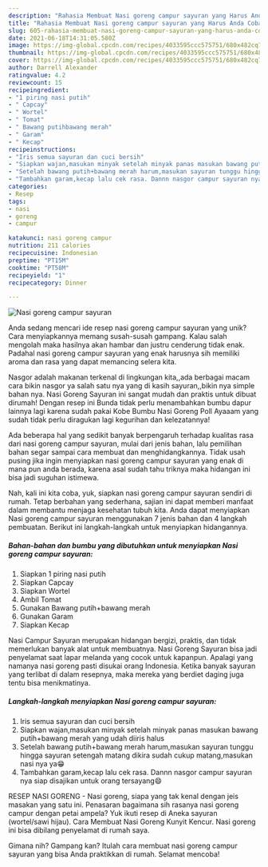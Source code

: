 ```yaml
---
description: "Rahasia Membuat Nasi goreng campur sayuran yang Harus Anda Coba"
title: "Rahasia Membuat Nasi goreng campur sayuran yang Harus Anda Coba"
slug: 605-rahasia-membuat-nasi-goreng-campur-sayuran-yang-harus-anda-coba
date: 2021-06-18T14:31:05.580Z
image: https://img-global.cpcdn.com/recipes/4033595ccc575751/680x482cq70/nasi-goreng-campur-sayuran-foto-resep-utama.jpg
thumbnail: https://img-global.cpcdn.com/recipes/4033595ccc575751/680x482cq70/nasi-goreng-campur-sayuran-foto-resep-utama.jpg
cover: https://img-global.cpcdn.com/recipes/4033595ccc575751/680x482cq70/nasi-goreng-campur-sayuran-foto-resep-utama.jpg
author: Darrell Alexander
ratingvalue: 4.2
reviewcount: 15
recipeingredient:
- "1 piring nasi putih"
- " Capcay"
- " Wortel"
- " Tomat"
- " Bawang putihbawang merah"
- " Garam"
- " Kecap"
recipeinstructions:
- "Iris semua sayuran dan cuci bersih"
- "Siapkan wajan,masukan minyak setelah minyak panas masukan bawang putih+bawang merah yang udah diiris halus"
- "Setelah bawang putih+bawang merah harum,masukan sayuran tunggu hingga sayuran setengah matang dikira sudah cukup matang,masukan nasi nya ya😁"
- "Tambahkan garam,kecap lalu cek rasa. Dannn nasgor campur sayuran nya siap disajikan untuk orang tersayang😄"
categories:
- Resep
tags:
- nasi
- goreng
- campur

katakunci: nasi goreng campur 
nutrition: 211 calories
recipecuisine: Indonesian
preptime: "PT15M"
cooktime: "PT58M"
recipeyield: "1"
recipecategory: Dinner

---
```



![Nasi goreng campur sayuran](https://img-global.cpcdn.com/recipes/4033595ccc575751/680x482cq70/nasi-goreng-campur-sayuran-foto-resep-utama.jpg)

Anda sedang mencari ide resep nasi goreng campur sayuran yang unik? Cara menyiapkannya memang susah-susah gampang. Kalau salah mengolah maka hasilnya akan hambar dan justru cenderung tidak enak. Padahal nasi goreng campur sayuran yang enak harusnya sih memiliki aroma dan rasa yang dapat memancing selera kita.

Nasgor adalah makanan terkenal di lingkungan kita,,ada berbagai macam cara bikin nasgor ya salah satu nya yang di kasih sayuran,,bikin nya simple bahan nya. Nasi Goreng Sayuran ini sangat mudah dan praktis untuk dibuat dirumah! Dengan resep ini Bunda tidak perlu menambahkan bumbu dapur lainnya lagi karena sudah pakai Kobe Bumbu Nasi Goreng Poll Ayaaam yang sudah tidak perlu diragukan lagi kegurihan dan kelezatannya!

Ada beberapa hal yang sedikit banyak berpengaruh terhadap kualitas rasa dari nasi goreng campur sayuran, mulai dari jenis bahan, lalu pemilihan bahan segar sampai cara membuat dan menghidangkannya. Tidak usah pusing jika ingin menyiapkan nasi goreng campur sayuran yang enak di mana pun anda berada, karena asal sudah tahu triknya maka hidangan ini bisa jadi suguhan istimewa.


Nah, kali ini kita coba, yuk, siapkan nasi goreng campur sayuran sendiri di rumah. Tetap berbahan yang sederhana, sajian ini dapat memberi manfaat dalam membantu menjaga kesehatan tubuh kita. Anda dapat menyiapkan Nasi goreng campur sayuran menggunakan 7 jenis bahan dan 4 langkah pembuatan. Berikut ini langkah-langkah untuk menyiapkan hidangannya.

<!--inarticleads1-->

##### Bahan-bahan dan bumbu yang dibutuhkan untuk menyiapkan Nasi goreng campur sayuran:

1. Siapkan 1 piring nasi putih
1. Siapkan  Capcay
1. Siapkan  Wortel
1. Ambil  Tomat
1. Gunakan  Bawang putih+bawang merah
1. Gunakan  Garam
1. Siapkan  Kecap


Nasi Campur Sayuran merupakan hidangan bergizi, praktis, dan tidak memerlukan banyak alat untuk membuatnya. Nasi Goreng Sayuran bisa jadi penyelamat saat lapar melanda yang cocok untuk kapanpun. Apalagi yang namanya nasi goreng pasti disukai orang Indonesia. Ketika banyak sayuran yang terlibat di dalam resepnya, maka mereka yang berdiet daging juga tentu bisa menikmatinya. 

<!--inarticleads2-->

##### Langkah-langkah menyiapkan Nasi goreng campur sayuran:

1. Iris semua sayuran dan cuci bersih
1. Siapkan wajan,masukan minyak setelah minyak panas masukan bawang putih+bawang merah yang udah diiris halus
1. Setelah bawang putih+bawang merah harum,masukan sayuran tunggu hingga sayuran setengah matang dikira sudah cukup matang,masukan nasi nya ya😁
1. Tambahkan garam,kecap lalu cek rasa. Dannn nasgor campur sayuran nya siap disajikan untuk orang tersayang😄


RESEP NASI GORENG - Nasi goreng, siapa yang tak kenal dengan jeis masakan yang satu ini. Penasaran bagaimana sih rasanya nasi goreng campur dengan petai ampela? Yuk ikuti resep di Aneka sayuran (wortel/sawi hijau). Cara Membuat Nasi Goreng Kunyit Kencur. Nasi goreng ini bisa dibilang penyelamat di rumah saya. 

Gimana nih? Gampang kan? Itulah cara membuat nasi goreng campur sayuran yang bisa Anda praktikkan di rumah. Selamat mencoba!
